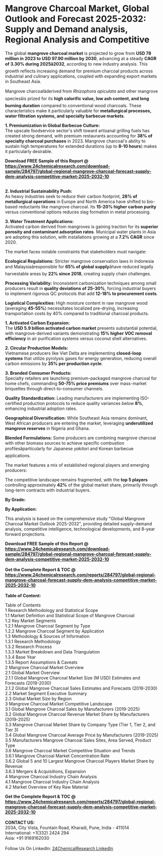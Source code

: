 <h1>Mangrove Charcoal Market, Global Outlook and Forecast 2025-2032: Supply and Demand analysis, Regional Analysis and Competitive</h1><p>The global <strong>mangrove charcoal market</strong> is projected to grow from <strong>USD 78 million in 2023 to USD 97.90 million by 2030</strong>, advancing at a steady <strong>CAGR of 3.30% during 2025â2032</strong>, according to new industry analysis. This growth reflects increasing demand for premium charcoal products across industrial and culinary applications, coupled with expanding export markets in Southeast Asia.</p><p>Mangrove charcoalâderived from <em>Rhizophora apiculata</em> and other mangrove speciesâis prized for its <strong>high calorific value, low ash content, and long burning duration</strong> compared to conventional wood charcoals. These characteristics make it particularly valuable for <strong>metallurgical processes, water filtration systems, and specialty barbecue markets</strong>.</p><p><strong>1. Premiumization in Global Barbecue Culture:</strong><br>
The upscale foodservice sector's shift toward artisanal grilling fuels has created strong demand, with premium restaurants accounting for <strong>38% of specialty charcoal purchases</strong> in 2023. Mangrove charcoal's ability to sustain high temperatures for extended durations (up to <strong>8-10 hours</strong>) makes it particularly desirable.</p><div><b>Download FREE Sample of this Report @ 
            <a href="https://www.24chemicalresearch.com/download-sample/284797/global-regional-mangrove-charcoal-forecast-supply-dem-analysis-competitive-market-2025-2032-10">
            https://www.24chemicalresearch.com/download-sample/284797/global-regional-mangrove-charcoal-forecast-supply-dem-analysis-competitive-market-2025-2032-10</a></b></div><br><p><strong>2. Industrial Sustainability Push:</strong><br>
As heavy industries seek to reduce their carbon footprint, <strong>28% of metallurgical operations</strong> in Europe and North America have shifted to bio-based reductants like mangrove charcoal. Its <strong>15-20% higher carbon purity</strong> versus conventional options reduces slag formation in metal processing.</p><p><strong>3. Water Treatment Applications:</strong><br>
Activated carbon derived from mangroves is gaining traction for its <strong>superior porosity and contaminant adsorption rates</strong>. Municipal water plants in Asia are adopting this solution, with installations growing at a <strong>7.2% CAGR</strong> since 2020.</p><p>The market faces notable constraints that stakeholders must navigate:</p><p><strong>Ecological Regulations:</strong> Stricter mangrove conservation laws in Indonesia and Malaysiaâresponsible for <strong>65% of global supply</strong>âhave reduced legally harvestable areas by <strong>22% since 2018</strong>, creating supply chain challenges.</p><p><strong>Processing Variability:</strong> Inconsistent carbonization techniques among small producers result in <strong>quality deviations of 25-30%</strong>, forcing industrial buyers to implement rigorous QC protocols that add <strong>12-18% to procurement costs</strong>.</p><p><strong>Logistical Complexities:</strong> High moisture content in raw mangrove wood (averaging <strong>45-55%</strong>) necessitates localized pre-drying, increasing transportation costs by 40% compared to traditional charcoal products.</p><p><strong>1. Activated Carbon Expansion:</strong><br>
The <strong>USD 5.9 billion activated carbon market</strong> presents substantial potential, with mangrove-derived variants demonstrating <strong>15% higher VOC removal efficiency</strong> in air purification systems versus coconut shell alternatives.</p><p><strong>2. Circular Production Models:</strong><br>
Vietnamese producers like Viet Delta are implementing <strong>closed-loop systems</strong> that utilize pyrolysis gases for energy generation, reducing overall carbon emissions by <strong>35% per production cycle</strong>.</p><p><strong>3. Branded Consumer Products:</strong><br>
Specialty retailers are launching premium-packaged mangrove charcoal for home chefs, commanding <strong>50-75% price premiums</strong> over mass-market briquettes through direct-to-consumer channels.</p><p><strong>Quality Standardization:</strong> Leading manufacturers are implementing ISO-certified production protocols to reduce quality variances below <strong>8%</strong>, enhancing industrial adoption rates.</p><p><strong>Geographical Diversification:</strong> While Southeast Asia remains dominant, West African producers are entering the market, leveraging <strong>underutilized mangrove reserves</strong> in Nigeria and Ghana.</p><p><strong>Blended Formulations:</strong> Some producers are combining mangrove charcoal with other biomass sources to achieve specific combustion profilesâparticularly for Japanese <em>yakitori</em> and Korean barbecue applications.</p><p>The market features a mix of established regional players and emerging producers:</p><p>The competitive landscape remains fragmented, with the <strong>top 5 players</strong> controlling approximately <strong>42%</strong> of the global market share, primarily through long-term contracts with industrial buyers.</p><p><strong>By Grade:</strong></p><p><strong>By Application:</strong></p><p>This analysis is based on the comprehensive study "Global Mangrove Charcoal Market Outlook 2025-2032", providing detailed supply-demand analysis, competitive intelligence, technological developments, and 8-year forward projections.</p><div><b>Download FREE Sample of this Report @ 
            <a href="https://www.24chemicalresearch.com/download-sample/284797/global-regional-mangrove-charcoal-forecast-supply-dem-analysis-competitive-market-2025-2032-10">
            https://www.24chemicalresearch.com/download-sample/284797/global-regional-mangrove-charcoal-forecast-supply-dem-analysis-competitive-market-2025-2032-10</a></b></div><br><div><b>Get the Complete Report & TOC @ 
            <a href="https://www.24chemicalresearch.com/reports/284797/global-regional-mangrove-charcoal-forecast-supply-dem-analysis-competitive-market-2025-2032-10">
            https://www.24chemicalresearch.com/reports/284797/global-regional-mangrove-charcoal-forecast-supply-dem-analysis-competitive-market-2025-2032-10</a></b></div><br>
            <b>Table of Content:</b><p>Table of Contents<br />
1 Research Methodology and Statistical Scope<br />
1.1 Market Definition and Statistical Scope of Mangrove Charcoal<br />
1.2 Key Market Segments<br />
1.2.1 Mangrove Charcoal Segment by Type<br />
1.2.2 Mangrove Charcoal Segment by Application<br />
1.3 Methodology & Sources of Information<br />
1.3.1 Research Methodology<br />
1.3.2 Research Process<br />
1.3.3 Market Breakdown and Data Triangulation<br />
1.3.4 Base Year<br />
1.3.5 Report Assumptions & Caveats<br />
2 Mangrove Charcoal Market Overview<br />
2.1 Global Market Overview<br />
2.1.1 Global Mangrove Charcoal Market Size (M USD) Estimates and Forecasts (2019-2030)<br />
2.1.2 Global Mangrove Charcoal Sales Estimates and Forecasts (2019-2030)<br />
2.2 Market Segment Executive Summary<br />
2.3 Global Market Size by Region<br />
3 Mangrove Charcoal Market Competitive Landscape<br />
3.1 Global Mangrove Charcoal Sales by Manufacturers (2019-2025)<br />
3.2 Global Mangrove Charcoal Revenue Market Share by Manufacturers (2019-2025)<br />
3.3 Mangrove Charcoal Market Share by Company Type (Tier 1, Tier 2, and Tier 3)<br />
3.4 Global Mangrove Charcoal Average Price by Manufacturers (2019-2025)<br />
3.5 Manufacturers Mangrove Charcoal Sales Sites, Area Served, Product Type<br />
3.6 Mangrove Charcoal Market Competitive Situation and Trends<br />
3.6.1 Mangrove Charcoal Market Concentration Rate<br />
3.6.2 Global 5 and 10 Largest Mangrove Charcoal Players Market Share by Revenue<br />
3.6.3 Mergers & Acquisitions, Expansion<br />
4 Mangrove Charcoal Industry Chain Analysis<br />
4.1 Mangrove Charcoal Industry Chain Analysis<br />
4.2 Market Overview of Key Raw Material</p><div><b>Get the Complete Report & TOC @ 
            <a href="https://www.24chemicalresearch.com/reports/284797/global-regional-mangrove-charcoal-forecast-supply-dem-analysis-competitive-market-2025-2032-10">
            https://www.24chemicalresearch.com/reports/284797/global-regional-mangrove-charcoal-forecast-supply-dem-analysis-competitive-market-2025-2032-10</a></b></div><br><b>CONTACT US:</b><br>
            203A, City Vista, Fountain Road, Kharadi, Pune, India - 411014<br>
            International: +1(332) 2424 294<br>
            Asia: +91 9169162030 <br><br>
            Follow Us On LinkedIn: <a href="https://www.linkedin.com/company/24chemicalresearch/">24ChemicalResearch LinkedIn</a>